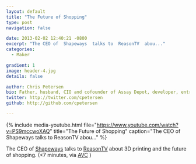 ```yaml
---
layout: default
title: "The Future of Shopping"
type: post
navigation: false

date: 2013-02-02 12:40:21 -0800
excerpt: "The CEO of  Shapeways  talks to  ReasonTV  abou..."
categories:
  - Maker

gradient: 1
image: header-4.jpg
details: false

author: Chris Petersen
bio: Father, husband, CIO and cofounder of Assay Depot, developer, entrepreneur and technologist.
twitter: http://twitter.com/cpetersen
github: http://github.com/cpetersen

---
```


{% include media-youtube.html file="https://www.youtube.com/watch?v=PS9mccwoXAQ" title="The Future of Shopping" caption="The CEO of  Shapeways  talks to  ReasonTV  abou..." %}

The CEO of  [Shapeways](http://www.shapeways.com)  talks to  [ReasonTV](http://reason.com/reasontv)  about 3D printing and the future of shopping. (<7 minutes, via  [AVC](http://www.avc.com/a_vc/2013/02/video-of-the-week-3d-printing-and-the-future-of-shopping.html) )

